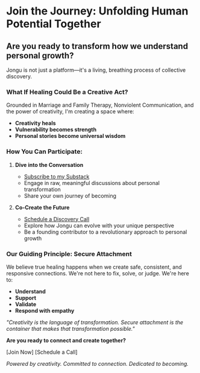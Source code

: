 # Join the Journey: Unfolding Human Potential Together

## Are you ready to transform how we understand personal growth?

Jongu is not just a platform—it's a living, breathing process of collective discovery. 

### What If Healing Could Be a Creative Act?

Grounded in Marriage and Family Therapy, Nonviolent Communication, and the power of creativity, I'm creating a space where:

- **Creativity heals**
- **Vulnerability becomes strength**
- **Personal stories become universal wisdom**

### How You Can Participate:

1. **Dive into the Conversation**
   - [Subscribe to my Substack](https://your-substack-link)
   - Engage in raw, meaningful discussions about personal transformation
   - Share your own journey of becoming

2. **Co-Create the Future**
   - [Schedule a Discovery Call](https://your-booking-link)
   - Explore how Jongu can evolve with your unique perspective
   - Be a founding contributor to a revolutionary approach to personal growth

### Our Guiding Principle: Secure Attachment

We believe true healing happens when we create safe, consistent, and responsive connections. We're not here to fix, solve, or judge. We're here to:

- **Understand**
- **Support**
- **Validate**
- **Respond with empathy**

*"Creativity is the language of transformation. Secure attachment is the container that makes that transformation possible."*

**Are you ready to connect and create together?**

[Join Now] [Schedule a Call]

*Powered by creativity. Committed to connection. Dedicated to becoming.*
